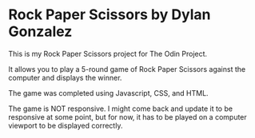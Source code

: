 # Rock Paper Scissors by Dylan Gonzalez

This is my Rock Paper Scissors project for The Odin Project. 

It allows you to play a 5-round game of Rock Paper Scissors against the computer and displays the winner. 

The game was completed using Javascript, CSS, and HTML. 

The game is NOT responsive. I might come back and update it to be responsive at some point, but for now, it has to be played on a computer viewport to be displayed correctly. 


